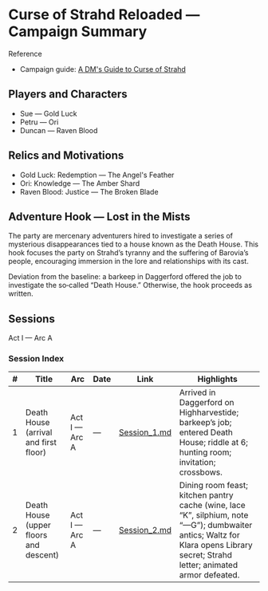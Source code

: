 # Curse of Strahd Reloaded — Campaign Summary

Reference

- Campaign guide: [A DM's Guide to Curse of Strahd](https://www.strahdreloaded.com/Introduction/A+DM's+Guide+to+Curse+of+Strahd)

## Players and Characters

- Sue — Gold Luck
- Petru — Ori
- Duncan — Raven Blood

## Relics and Motivations

- Gold Luck: Redemption — The Angel's Feather
- Ori: Knowledge — The Amber Shard
- Raven Blood: Justice — The Broken Blade

## Adventure Hook — Lost in the Mists

The party are mercenary adventurers hired to investigate a series of mysterious disappearances tied to a house known as the Death House. This hook focuses the party on Strahd’s tyranny and the suffering of Barovia’s people, encouraging immersion in the lore and relationships with its cast.

Deviation from the baseline: a barkeep in Daggerford offered the job to investigate the so‑called “Death House.” Otherwise, the hook proceeds as written.

## Sessions

Act I — Arc A

### Session Index

| #   | Title                                  | Arc           | Date | Link                         | Highlights                                                                                                                                                                      |
| --- | -------------------------------------- | ------------- | ---- | ---------------------------- | ------------------------------------------------------------------------------------------------------------------------------------------------------------------------------- |
| 1   | Death House (arrival and first floor)  | Act I — Arc A | —    | [Session_1.md](Session_1.md) | Arrived in Daggerford on Highharvestide; barkeep’s job; entered Death House; riddle at 6; hunting room; invitation; crossbows.                                                  |
| 2   | Death House (upper floors and descent) | Act I — Arc A | —    | [Session_2.md](Session_2.md) | Dining room feast; kitchen pantry cache (wine, lace “K”, silphium, note “—G”); dumbwaiter antics; Waltz for Klara opens Library secret; Strahd letter; animated armor defeated. |
